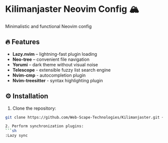 # Kilimanjaster Neovim Config 🏔️
Minimalistic and functional Neovim config

## 🔥 Features
- **Lazy.nvim** – lightning-fast plugin loading
- **Neo-tree** – convenient file navigation
- **Yorumi** – dark theme without visual noise
- **Telescope** - extensible fuzzy list search engine
- **Nvim-cmp** - autocompletion plugin
- **Nvim-treesitter** - syntax highlighting plugin

## ⚙️ Installation
1. Clone the repository:
```sh
git clone https://github.com/Web-Scape-Technologies/Kilimanjaster.git ~/.config/nvim

2. Perform synchronization plugins:
```sh
:Lazy sync
